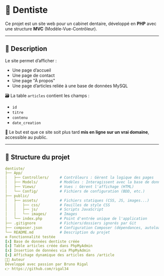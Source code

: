 # 🦷 Dentiste

Ce projet est un site web pour un cabinet dentaire, développé en **PHP** avec une structure **MVC** (Modèle-Vue-Contrôleur).

---

## 📄 Description

Le site permet d’afficher :

- Une page d’accueil
- Une page de contact
- Une page "À propos"
- Une page d’articles reliée à une base de données MySQL

🗃️ La table `articles` contient les champs :
- `id`
- `titre`
- `contenu`
- `date_creation`

🎯 Le but est que ce site soit plus tard **mis en ligne sur un vrai domaine**, accessible au public.

---

## 📁 Structure du projet

```yaml
dentiste/
├── App/
│   ├── Controllers/     # Contrôleurs : Gèrent la logique des pages
│   ├── Models/          # Modèles : Interagissent avec la base de données
│   ├── Views/           # Vues : Gèrent l'affichage (HTML)
│   └── Config/          # Fichiers de configuration (BDD, etc.)
├── public/
│   ├── assets/          # Fichiers statiques (CSS, JS, images...)
│   │   ├── css/         # Feuilles de style CSS
│   │   ├── js/          # Scripts JavaScript
│   │   └── images/      # Images
│   └── index.php        # Point d'entrée unique de l'application
├── .gitignore           # Fichiers/dossiers ignorés par Git
├── composer.json        # Configuration Composer (dépendances, autoload)
└── README.md            # Description du projet
⚙️ Fonctionnalité testée
[x] Base de données dentiste créée
[x] Table articles créée dans PhpMyAdmin
[x] Insertion de données via PhpMyAdmin
[x] Affichage dynamique des articles dans /article
👨‍💻 Auteur
Développé avec passion par Bruno Rigal
👉 https://github.com/rigal34

